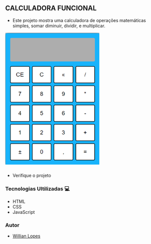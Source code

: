 ## CALCULADORA FUNCIONAL

- Este projeto mostra uma calculadora de operações matemáticas simples, somar diminuir, dividir, e multiplicar.

<img src="calculadora.png" width="300px" />

###

- Verifique o projeto

### Tecnologias Ultilizadas 💻
- HTML
- CSS
- JavaScript


### Autor 


-  [Willian Lopes](https://github.com/Willian-Py)
